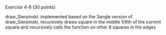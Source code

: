 Exercise 4-6 (30 points) 

draw_Sierpinski: implemented based on the 3angle version of draw_Sierpinski, recursively draws square in the middle 1/9th of the current square and recursively calls the function on other 8 squares in the edges